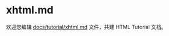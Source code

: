 xhtml.md
===

欢迎您编辑 <a target="__blank" href="https://github.com/jaywcjlove/html-tutorial/blob/main/docs/tutorial/xhtml.md">docs/tutorial/xhtml.md</a> 文件，共建 HTML Tutorial 文档。
